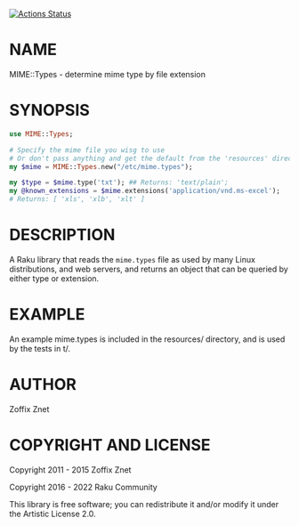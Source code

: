 [![Actions Status](https://github.com/raku-community-modules/MIME-Types/actions/workflows/test.yml/badge.svg)](https://github.com/raku-community-modules/MIME-Types/actions)

NAME
====

MIME::Types - determine mime type by file extension

SYNOPSIS
========

```raku
use MIME::Types;

# Specify the mime file you wisg to use
# Or don't pass anything and get the default from the 'resources' directory
my $mime = MIME::Types.new("/etc/mime.types");

my $type = $mime.type('txt'); ## Returns: 'text/plain';
my @known_extensions = $mime.extensions('application/vnd.ms-excel');
# Returns: [ 'xls', 'xlb', 'xlt' ]
```

DESCRIPTION
===========

A Raku library that reads the `mime.types` file as used by many Linux distributions, and web servers, and returns an object that can be queried by either type or extension.

EXAMPLE
=======

An example mime.types is included in the resources/ directory, and is used by the tests in t/.

AUTHOR
======

Zoffix Znet

COPYRIGHT AND LICENSE
=====================

Copyright 2011 - 2015 Zoffix Znet

Copyright 2016 - 2022 Raku Community

This library is free software; you can redistribute it and/or modify it under the Artistic License 2.0.

